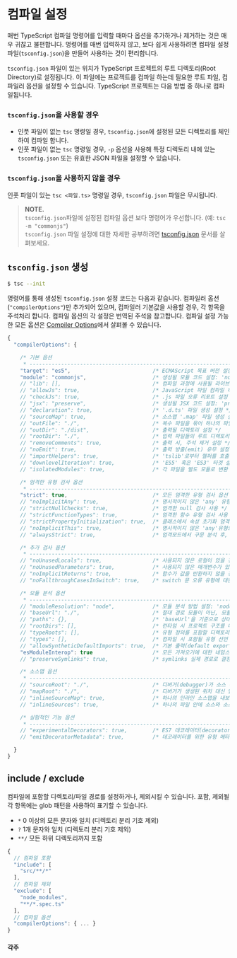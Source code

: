 # 컴파일 설정

매번 TypeScript 컴파일 명령어를 입력할 때마다 옵션을 추가하거나 제거하는 것은 매우 귀찮고 불편합니다. 명령어를 매번 입력하지 않고, 보다 쉽게 사용하려면 컴파일 설정 파일\(`tsconfig.json`\)을 만들어 사용하는 것이 편리합니다.

`tsconfig.json` 파일이 있는 위치가 TypeScript 프로젝트의 루트 디렉토리\(Root Directory\)로 설정됩니다. 이 파일에는 프로젝트를 컴파일 하는데 필요한 루트 파일, 컴파일러 옵션을 설정할 수 있습니다. TypeScript 프로젝트는 다음 방법 중 하나로 컴파일됩니다.

### `tsconfig.json`을 사용할 경우

* 인풋 파일이 없는 `tsc` 명령일 경우, `tsconfig.json`에 설정된 모든 디렉토리를 체인하여 컴파일 합니다.
* 인풋 파일이 없는 `tsc` 명령일 경우, `-p` 옵션을 사용해 특정 디렉토리 내에 있는 `tsconfig.json` 또는 유효한 JSON 파일을 설정할 수 있습니다.

### `tsconfig.json`을 사용하지 않을 경우

인풋 파일이 있는 `tsc <파일.ts>` 명령일 경우, `tsconfig.json` 파일은 무시됩니다.

> **NOTE.**  
>  `tsconfig.json`파일에 설정된 컴파일 옵션 보다 명령어가 우선합니다. \(예: `tsc -m "commonjs"`\)  
>  `tsconfig.json` 파일 설정에 대한 자세한 공부하려면 [tsconfig.json](http://www.typescriptlang.org/docs/handbook/tsconfig-json.html) 문서를 살펴보세요.

## `tsconfig.json` 생성

```bash
$ tsc --init
```

명령어를 통해 생성된 `tsconfig.json` 설정 코드는 다음과 같습니다. 컴파일러 옵션\(`"compilerOptions"`\)만 추가되어 있으며, 컴파일러 기본값을 사용할 경우, 각 항목을 주석처리 합니다. 컴파일 옵션의 각 설정은 번역된 주석을 참고합니다. 컴파일 설정 가능한 모든 옵션은 [Compiler Options](https://www.typescriptlang.org/docs/handbook/compiler-options.html)에서 살펴볼 수 있습니다.

```javascript
{
  "compilerOptions": {

    /* 기본 옵션
     * ------------------------------------------------------------------------------------------------------------------------------------------------ */
    "target": "es5",                          /* ECMAScript 목표 버전 설정: 'ES3'(기본), 'ES5', 'ES2015', 'ES2016', 'ES2017','ES2018' or 'ESNEXT'. */
    "module": "commonjs",                     /* 생성될 모듈 코드 설정: 'none', 'commonjs', 'amd', 'system', 'umd', 'es2015', or 'ESNext'. */
    // "lib": [],                             /* 컴파일 과정에 사용될 라이브러리 파일 설정 */
    // "allowJs": true,                       /* JavaScript 파일 컴파일 허용 */
    // "checkJs": true,                       /* .js 파일 오류 리포트 설정 */
    // "jsx": "preserve",                     /* 생성될 JSX 코드 설정: 'preserve', 'react-native', or 'react'. */
    // "declaration": true,                   /* '.d.ts' 파일 생성 설정 */
    // "sourceMap": true,                     /* 소스맵 '.map' 파일 생성 설정 */
    // "outFile": "./",                       /* 복수 파일을 묶어 하나의 파일로 출력 설정 */
    // "outDir": "./dist",                    /* 출력될 디렉토리 설정 */
    // "rootDir": "./",                       /* 입력 파일들의 루트 디렉토리 설정. --outDir 옵션을 사용해 출력 디렉토리 설정이 가능 */
    // "removeComments": true,                /* 출력 시, 주석 제거 설정 */
    // "noEmit": true,                        /* 출력 방출(emit) 유무 설정 */
    // "importHelpers": true,                 /* 'tslib'로부터 헬퍼를 호출할지 설정 */
    // "downlevelIteration": true,            /* 'ES5' 혹은 'ES3' 타겟 설정 시 Iterables 'for-of', 'spread', 'destructuring' 완벽 지원 설정 */
    // "isolatedModules": true,               /* 각 파일을 별도 모듈로 변환 ('ts.transpileModule'과 유사) */

    /* 엄격한 유형 검사 옵션
     * ------------------------------------------------------------------------------------------------------------------------------------------------ */
    "strict": true,                           /* 모든 엄격한 유형 검사 옵션 활성화 */
    // "noImplicitAny": true,                 /* 명시적이지 않은 'any' 유형으로 표현식 및 선언 사용 시 오류 발생 */
    // "strictNullChecks": true,              /* 엄격한 null 검사 사용 */
    // "strictFunctionTypes": true,           /* 엄격한 함수 유형 검사 사용 */
    // "strictPropertyInitialization": true,  /* 클래스에서 속성 초기화 엄격 검사 사용 */
    // "noImplicitThis": true,                /* 명시적이지 않은 'any'유형으로 'this' 표현식 사용 시 오류 발생 */
    // "alwaysStrict": true,                  /* 엄격모드에서 구문 분석 후, 각 소스 파일에 "use strict" 코드를 출력 */

    /* 추가 검사 옵션
     * ------------------------------------------------------------------------------------------------------------------------------------------------ */
    // "noUnusedLocals": true,                /* 사용되지 않은 로컬이 있을 경우, 오류로 보고 */
    // "noUnusedParameters": true,            /* 사용되지 않은 매개변수가 있을 경우, 오류로 보고 */
    // "noImplicitReturns": true,             /* 함수가 값을 반환하지 않을 경우, 오류로 보고 */
    // "noFallthroughCasesInSwitch": true,    /* switch 문 오류 유형에 대한 오류 보고 */

    /* 모듈 분석 옵션
     * ------------------------------------------------------------------------------------------------------------------------------------------------ */
    // "moduleResolution": "node",            /* 모듈 분석 방법 설정: 'node' (Node.js) 또는 'classic' (TypeScript pre-1.6). */
    // "baseUrl": "./",                       /* 절대 경로 모듈이 아닌, 모듈이 기본적으로 위치한 디렉토리 설정 (예: './modules-name') */
    // "paths": {},                           /* 'baseUrl'을 기준으로 상대 위치로 가져오기를 다시 매핑하는 항목 설정 */
    // "rootDirs": [],                        /* 런타임 시 프로젝트 구조를 나타내는 로트 디렉토리 목록 */
    // "typeRoots": [],                       /* 유형 정의를 포함할 디렉토리 목록 */
    // "types": [],                           /* 컴파일 시 포함될 유형 선언 파일 입력 */
    // "allowSyntheticDefaultImports": true,  /* 기본 출력(default export)이 없는 모듈로부터 기본 호출을 허용 (이 코드는 단지 유형 검사만 수행) */
    "esModuleInterop": true                   /* 모든 가져오기에 대한 네임스페이스 객체 생성을 통해 CommonJS와 ES 모듈 간의 상호 운용성을 제공. 'allowSyntheticDefaultImports' 암시 */
    // "preserveSymlinks": true,              /* symlinks 실제 경로로 결정하지 않음 */

    /* 소스맵 옵션
     * ------------------------------------------------------------------------------------------------------------------------------------------------ */
    // "sourceRoot": "./",                    /* 디버거(debugger)가 소스 위치 대신 TypeScript 파일을 찾을 위치 설정 */
    // "mapRoot": "./",                       /* 디버거가 생성된 위치 대신 맵 파일을 찾을 위치 설정 */
    // "inlineSourceMap": true,               /* 하나의 인라인 소스맵을 내보내도록 설정 */
    // "inlineSources": true,                 /* 하나의 파일 안에 소스와 소스 코드를 함께 내보내도록 설정. '--inlineSourceMap' 또는 '--sourceMap' 설정이 필요 */

    /* 실험적인 기능 옵션
     * ------------------------------------------------------------------------------------------------------------------------------------------------ */
    // "experimentalDecorators": true,        /* ES7 데코레이터(decorators) 실험 기능 지원 설정 */
    // "emitDecoratorMetadata": true,         /* 데코레이터를 위한 유형 메타데이터 방출 실험 기능 지원 설정 */

  }
}
```

## include / exclude

컴파일에 포함할 디렉토리/파일 경로를 설정하거나, 제외시킬 수 있습니다. 포함, 제외될 각 항목에는 glob 패턴을 사용하여 표기할 수 있습니다.

* `*` 0 이상의 모든 문자와 일치 \(디렉토리 분리 기호 제외\)
* `?` 1개 문자와 일치 \(디렉토리 분리 기호 제외\)
* `**/` 모든 하위 디렉토리까지 포함

```javascript
{
  // 컴파일 포함
  "include": [
    "src/**/*"
  ],
  // 컴파일 제외
  "exclude": [
    "node_modules",
    "**/*.spec.ts"
  ],
  // 컴파일 옵션
  "compilerOptions": { ... }
}
```

#### 각주

